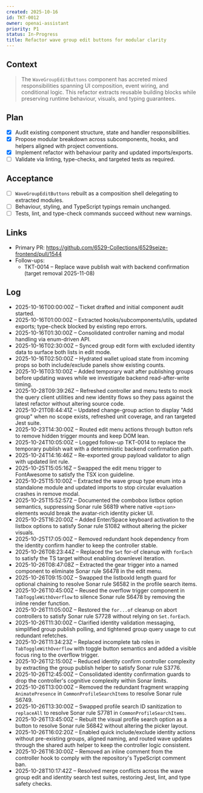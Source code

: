 ```yaml
---
created: 2025-10-16
id: TKT-0012
owner: openai-assistant
priority: P1
status: In-Progress
title: Refactor wave group edit buttons for modular clarity
---
```


## Context

> The `WaveGroupEditButtons` component has accreted mixed responsibilities spanning UI composition, event wiring, and conditional logic. This refactor extracts reusable building blocks while preserving runtime behaviour, visuals, and typing guarantees.

## Plan

- [x] Audit existing component structure, state and handler responsibilities.
- [x] Propose modular breakdown across subcomponents, hooks, and helpers aligned with project conventions.
- [x] Implement refactor with behaviour parity and updated imports/exports.
- [ ] Validate via linting, type-checks, and targeted tests as required.

## Acceptance

- [ ] `WaveGroupEditButtons` rebuilt as a composition shell delegating to extracted modules.
- [ ] Behaviour, styling, and TypeScript typings remain unchanged.
- [ ] Tests, lint, and type-check commands succeed without new warnings.

## Links

- Primary PR: <https://github.com/6529-Collections/6529seize-frontend/pull/1544>
- Follow-ups:
  - TKT-0014 – Replace wave publish wait with backend confirmation (target removal 2025-11-08)

## Log

- 2025-10-16T00:00:00Z – Ticket drafted and initial component audit started.
- 2025-10-16T01:00:00Z – Extracted hooks/subcomponents/utils, updated exports; type-check blocked by existing repo errors.
- 2025-10-16T01:30:00Z – Consolidated controller naming and modal handling via enum-driven API.
- 2025-10-16T02:30:00Z – Synced group edit form with excluded identity data to surface both lists in edit mode.
- 2025-10-16T02:50:00Z – Hydrated wallet upload state from incoming props so both include/exclude panels show existing counts.
- 2025-10-16T03:10:00Z – Added temporary wait after publishing groups before updating waves while we investigate backend read-after-write timing.
- 2025-10-28T09:39:26Z – Refreshed controller and menu tests to mock the query client utilities and new identity flows so they pass against the latest refactor without altering source code.
- 2025-10-21T08:44:41Z – Updated change-group action to display "Add group" when no scope exists, refreshed unit coverage, and ran targeted Jest suite.
- 2025-10-23T14:30:00Z – Routed edit menu actions through button refs to remove hidden trigger mounts and keep DOM lean.
- 2025-10-24T10:05:00Z – Logged follow-up TKT-0014 to replace the temporary publish wait with a deterministic backend confirmation path.
- 2025-10-24T14:16:46Z – Re-exported group payload validator to align with updated lint rule.
- 2025-10-25T15:05:16Z – Swapped the edit menu trigger to FontAwesome to satisfy the TSX icon guideline.
- 2025-10-25T15:10:00Z – Extracted the wave group type enum into a standalone module and updated imports to stop circular evaluation crashes in remove modal.
- 2025-10-25T15:52:57Z – Documented the combobox listbox option semantics, suppressing Sonar rule S6819 where native `<option>` elements would break the avatar-rich identity picker UI.
- 2025-10-25T16:20:00Z – Added Enter/Space keyboard activation to the listbox options to satisfy Sonar rule S1082 without altering the picker visuals.
- 2025-10-25T17:05:00Z – Removed redundant hook dependency from the identity confirm handler to keep the controller stable.
- 2025-10-26T08:23:44Z – Replaced the `Set` for-of cleanup with `forEach` to satisfy the TS target without enabling downlevel iteration.
- 2025-10-26T08:47:08Z – Extracted the gear trigger into a named component to eliminate Sonar rule S6478 in the edit menu.
- 2025-10-26T09:15:00Z – Swapped the listboxId length guard for optional chaining to resolve Sonar rule S6582 in the profile search items.
- 2025-10-26T10:45:00Z – Reused the overflow trigger component in `TabToggleWithOverflow` to silence Sonar rule S6478 by removing the inline render function.
- 2025-10-26T11:05:00Z – Restored the `for...of` cleanup on abort controllers to satisfy Sonar rule S7728 without relying on `Set.forEach`.
- 2025-10-26T11:30:00Z – Clarified identity validation messaging, simplified group publish polling, and tightened group query usage to cut redundant refetches.
- 2025-10-26T11:34:23Z – Replaced incomplete tab roles in `TabToggleWithOverflow` with toggle button semantics and added a visible focus ring to the overflow trigger.
- 2025-10-26T12:15:00Z – Reduced identity confirm controller complexity by extracting the group publish helper to satisfy Sonar rule S3776.
- 2025-10-26T12:45:00Z – Consolidated identity confirmation guards to drop the controller's cognitive complexity within Sonar limits.
- 2025-10-26T13:00:00Z – Removed the redundant fragment wrapping `AnimatePresence` in `CommonProfileSearchItems` to resolve Sonar rule S6749.
- 2025-10-26T13:30:00Z – Swapped profile search ID sanitization to `replaceAll` to resolve Sonar rule S7781 in `CommonProfileSearchItems`.
- 2025-10-26T13:45:00Z – Rebuilt the visual profile search option as a button to resolve Sonar rule S6842 without altering the picker layout.
- 2025-10-26T16:02:20Z – Enabled quick include/exclude identity actions without pre-existing groups, aligned naming, and routed wave updates through the shared auth helper to keep the controller logic consistent.
- 2025-10-26T16:30:00Z – Removed an inline comment from the controller hook to comply with the repository's TypeScript comment ban.
- 2025-10-28T10:17:42Z – Resolved merge conflicts across the wave group edit and identity search test suites, restoring Jest, lint, and type safety checks.
